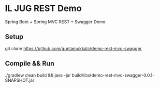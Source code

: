 # IL JUG REST Demo
Spring Boot + Spring MVC REST + Swagger Demo

Setup
-----

git clone https://github.com/guntamukkala/demo-rest-mvc-swagger

Compile && Run
--------------

./gradlew clean build && java -jar build\libs\demo-rest-mvc-swagger-0.0.1-SNAPSHOT.jar




